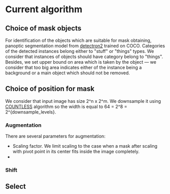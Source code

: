 # Current algorithm

## Choice of mask objects

For identification of the objects which are suitable for mask obtaining, panoptic segmentation model
from [detectron2](https://github.com/facebookresearch/detectron2) trained on COCO. Categories of the detected instances
belong either to "stuff" or "things" types. We consider that instances of objects should have category belong
to "things". Besides, we set upper bound on area which is taken by the object &mdash; we consider that too big
area indicates either of the instance being a background or a main object which should not be removed.

## Choice of position for mask

We consider that input image has size 2^n x 2^m. We downsample it using
[COUNTLESS](https://github.com/william-silversmith/countless) algorithm so the width is equal to
64 = 2^8 = 2^{downsample_levels}.

### Augmentation

There are several parameters for augmentation:
- Scaling factor. We limit scaling to the case when a mask after scaling with pivot point in its center fits inside the
 image completely.
-

### Shift


## Select
